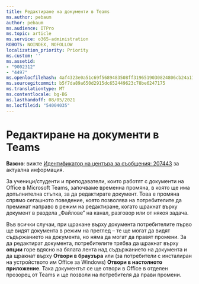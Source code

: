 ```yaml
---
title: Редактиране на документи в Teams
ms.author: pebaum
author: pebaum
ms.audience: ITPro
ms.topic: article
ms.service: o365-administration
ROBOTS: NOINDEX, NOFOLLOW
localization_priority: Priority
ms.custom: ''
ms.assetid:
- "9002312"
- "4497"
ms.openlocfilehash: 4af4323e0a51c69f5689483508ff3196519030824806cb24a1157b61daefa2cf
ms.sourcegitcommit: b5f7da89a650d2915dc652449623c78be6247175
ms.translationtype: MT
ms.contentlocale: bg-BG
ms.lasthandoff: 08/05/2021
ms.locfileid: "54004035"
---
```

# <a name="editing-documents-in-teams"></a>Редактиране на документи в Teams

**Важно**: вижте [Идентификатор на центъра за съобщения: 207443](https://admin.microsoft.com/Adminportal/Home?source=applauncher#MessageCenter?id=MC207443) за актуална информация. 

За ученици/студенти и преподаватели, които работят с документи на Office в Microsoft Teams, започваме временна промяна, в която ще има допълнителна стъпка, за да редактирате документ. Това е промяна спрямо сегашното поведение, която позволява на потребителите да преминат направо в режим на редактиране, когато щракнат върху документ в раздела „Файлове“ на канал, разговор или от някоя задача.

Във всички случаи, при щракане върху документа потребителите първо ще видят документа в режим на преглед – те ще могат да видят съдържанието на документа, но няма да могат да правят промени. За да редактират документа, потребителите трябва да щракнат върху **опции** горе вдясно на бялата лента над съдържанието на документа и да щракнат върху **Отвори в браузъра** или (за потребители с инсталиран на устройството им Office за Windows) **Отвори в настолното приложение**. Така документът се ще отвори в Office в отделен прозорец от Teams и ще позволи на потребителя да прави промени.
